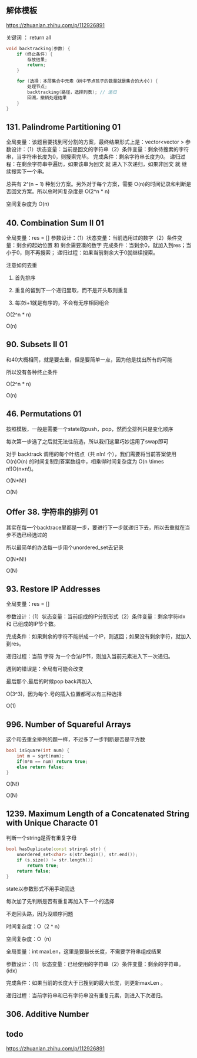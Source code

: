 ## 解体模板

https://zhuanlan.zhihu.com/p/112926891

关键词 ： return all 

```cpp
void backtracking(参数) {
    if (终止条件) {
        存放结果;
        return;
    }

    for (选择：本层集合中元素（树中节点孩子的数量就是集合的大小）) {
        处理节点;
        backtracking(路径，选择列表); // 递归
        回溯，撤销处理结果
    }
}
```

## 131. Palindrome Partitioning 01 
 
全局变量：该题目要找到可分割的方案，最终结果形式上是：vector<vector<string> >
参数设计：（1）状态变量：当前是回文的字符串（2）条件变量：剩余待搜索的字符串，当字符串长度为0，则搜索完毕。
完成条件：剩余字符串长度为0。
递归过程：在剩余字符串中遍历，如果该串为回文 就 进入下次递归，如果非回文 就 继续搜索下一个串。

总共有 2^(n − 1) 种划分方案。另外对于每个方案，需要 O(n)的时间记录和判断是否回文方案。所以总时间复杂度是 O(2^n * n)

空间复杂度为 O(n)

## 40. Combination Sum II 01 

全局变量：res = []
参数设计：（1）状态变量：当前选用过的数字（2）条件变量：剩余的起始位置 和 剩余需要凑的数字
完成条件：当剩余0，就加入到res；当小于0，则不再搜索；
递归过程：如果当前剩余大于0就继续搜索。

注意如何去重

1. 首先排序

2. 重复的留到下一个递归里取，而不是开头取则重复

3. 每次i+1就是有序的，不会有无序相同组合

O(2^n * n)

O(n)
  
## 90. Subsets II 01 

和40大概相同，就是要去重，但是要简单一点，因为他是找出所有的可能

所以没有各种终止条件

O(2^n * n)

O(n)

## 46. Permutations 01

按照模板，一般是需要一个state取push，pop，然而全排列只是变化顺序

每次第一步选了之后就无法往前选，所以我们这里巧妙运用了swap即可

对于 backtrack 调用的每个叶结点（共 n!n! 个），我们需要将当前答案使用 O(n)O(n) 的时间复制到答案数组中，相乘得时间复杂度为 O(n \times n!)O(n×n!)。

O(N*N!)

O(N)

## Offer 38. 字符串的排列 01

其实在每一个backtrace里都是一步，要进行下一步就递归下去，所以去重就在当步不选已经选过的

所以最简单的办法每一步用个unordered_set去记录

O(N*N!)

O(N)

## 93. Restore IP Addresses

全局变量：res = []

参数设计：（1）状态变量：当前组成的IP分割形式（2）条件变量：剩余字符idx 和 已组成的IP节个数。

完成条件：如果剩余的字符不能拼成一个IP，则返回；如果没有剩余字符，就加入到res。

递归过程：当前 字符 为一个合法IP节，则加入当前元素进入下一次递归。

遇到的错误是：全局有可能会改变

最后那个.最后的时候pop back再加入

O(3^3)，因为每个.号的插入位置都可以有三种选择

O(1)

## 996. Number of Squareful Arrays

这个和去重全排列的题一样，不过多了一步判断是否是平方数

```cpp
bool isSquare(int num) {
    int m = sqrt(num);
    if(m*m == num) return true;
    else return false;
}
```
O(N!)

O(N)

## 1239. Maximum Length of a Concatenated String with Unique Characte 01

判断一个string是否有重复字母

```cpp
bool hasDuplicate(const string& str) {
    unordered_set<char> s(str.begin(), str.end());
    if (s.size() != str.length()) 
        return true;
    return false;
}
```

state以参数形式不用手动回退

每次加了先判断是否有重复再加入下一个的选择

不走回头路，因为没顺序问题

时间复杂度：O（2 ^ n）

空间复杂度：O（n）

全局变量：int maxLen，这里是要最长长度，不需要字符串组成结果

参数设计：（1）状态变量：已经使用的字符串（2）条件变量：剩余的字符串。(idx)

完成条件：如果当前的长度大于已搜到的最大长度，则更新maxLen 。

递归过程：当前字符串和已有字符串没有重复元素，则进入下次递归。

## 306. Additive Number



## todo

https://zhuanlan.zhihu.com/p/112926891